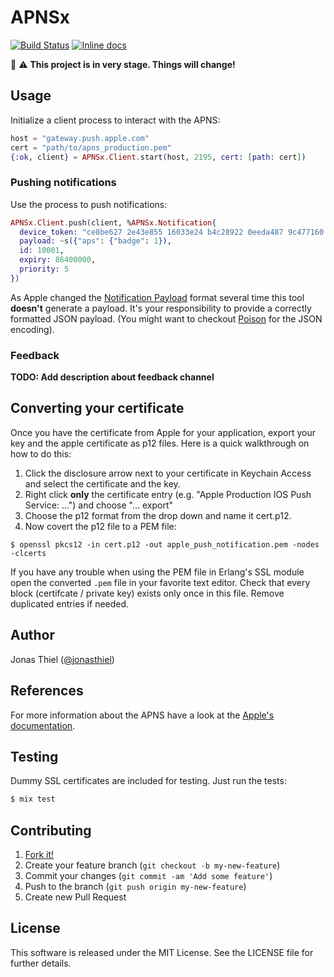 APNSx
=====

[![Build Status](https://travis-ci.org/jnbt/apnsx.svg)](https://travis-ci.org/jnbt/apnsx)
[![Inline docs](https://inch-ci.org/github/jnbt/apnsx.svg)](https://inch-ci.org/github/jnbt/apnsx)

:construction: :warning:
**This project is in very stage. Things will change!**

## Usage

Initialize a client process to interact with the APNS:

```elixir
host = "gateway.push.apple.com"
cert = "path/to/apns_production.pem"
{:ok, client} = APNSx.Client.start(host, 2195, cert: [path: cert])
```

### Pushing notifications

Use the process to push notifications:

```elixir
APNSx.Client.push(client, %APNSx.Notification{
  device_token: "ce8be627 2e43e855 16033e24 b4c28922 0eeda487 9c477160 b2545e95 b68b5969",
  payload: ~s({"aps": {"badge": 1}),
  id: 10001,
  expiry: 86400000,
  priority: 5
})
```

As Apple changed the [Notification Payload](https://developer.apple.com/library/ios/documentation/NetworkingInternet/Conceptual/RemoteNotificationsPG/Chapters/ApplePushService.html#//apple_ref/doc/uid/TP40008194-CH100-SW1) format several time this tool **doesn't** generate a payload.
It's your responsibility to provide a correctly formatted JSON payload.
(You might want to checkout [Poison](https://github.com/devinus/poison) for the JSON encoding).

### Feedback

**TODO: Add description about feedback channel** 


## Converting your certificate

Once you have the certificate from Apple for your application, export your key and the apple certificate as p12 files. Here is a quick walkthrough on how to do this:

1. Click the disclosure arrow next to your certificate in Keychain Access and select the certificate and the key.
2. Right click **only** the certificate entry (e.g. "Apple Production IOS Push Service: …") and choose "… export"
3. Choose the p12 format from the drop down and name it cert.p12.
4. Now covert the p12 file to a PEM file:

```
$ openssl pkcs12 -in cert.p12 -out apple_push_notification.pem -nodes -clcerts
```

If you have any trouble when using the PEM file in Erlang's SSL module open the converted `.pem` file in your favorite text editor.
Check that every block (certifcate / private key) exists only once in this file. Remove duplicated entries if needed.

## Author

Jonas Thiel ([@jonasthiel](https://twitter.com/jonasthiel))

## References

For more information about the APNS have a look at the [Apple's documentation](https://developer.apple.com/library/ios/documentation/NetworkingInternet/Conceptual/RemoteNotificationsPG/Introduction.html).

## Testing

Dummy SSL certificates are included for testing. Just run the tests:

```bash
$ mix test
```

## Contributing

1. [Fork it!](https://github.com/jnbt/apnsx/fork)
2. Create your feature branch (`git checkout -b my-new-feature`)
3. Commit your changes (`git commit -am 'Add some feature'`)
4. Push to the branch (`git push origin my-new-feature`)
5. Create new Pull Request


## License

This software is released under the MIT License. See the LICENSE file for further details.
